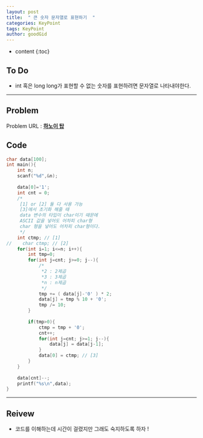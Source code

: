 ```yaml
---
layout: post
title:  " 큰 숫자 문자열로 표현하기  "
categories: KeyPoint
tags: KeyPoint
author: goodGid
---
```

* content
{:toc}


## To Do

* int 혹은 long long가 표현할 수 없는 숫자를 표현하려면 문자열로 나타내야한다. 




---

## Problem

Problem URL : **[하노이 탑](https://www.acmicpc.net/problem/1914)**

## Code

``` cpp
char data[100];
int main(){
    int n;
    scanf("%d",&n);
    
    data[0]='1';
    int cnt = 0;
    /*
     [1] or [2] 둘 다 사용 가능
     [3]에서 초기화 해줄 때
     data 변수의 타입이 char이기 때문에
     ASCII 값을 넣어도 어차피 char형
     char 형을 넣어도 어차피 char형이다.
     */
    int ctmp; // [1]
//    char ctmp; // [2]
    for(int i=1; i<=n; i++){
        int tmp=0;
        for(int j=cnt; j>=0; j--){
            /*
             *2 : 2제곱
             *3 : 3제곱
             *n : n제곱
             */
            tmp += ( data[j]-'0' ) * 2;
            data[j] = tmp % 10 + '0';
            tmp /= 10;
        }
        
        if(tmp>0){
            ctmp = tmp + '0';
            cnt++;
            for(int j=cnt; j>=1; j--){
                data[j] = data[j-1];
            }
            data[0] = ctmp; // [3]
        }
    }
    
    data[cnt]--;
    printf("%s\n",data);
}
```

---

## Reivew

* 코드를 이해하는데 시간이 걸렸지만 그래도 숙지하도록 하자 ! 